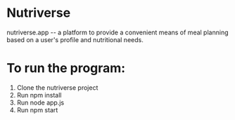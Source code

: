 # Nutriverse 
nutriverse.app  -- a platform to provide a convenient means of meal planning based on a user's profile and nutritional needs.

# To run the program:
1. Clone the nutriverse project
2. Run npm install 
3. Run node app.js
4. Run npm start
